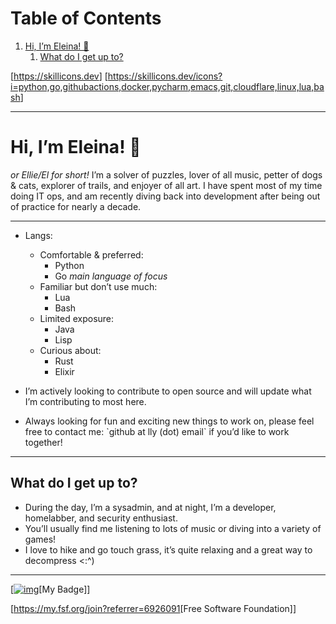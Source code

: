 
# Table of Contents

1.  [Hi, I&rsquo;m Eleina! 👋](#org45f8abe)
    1.  [What do I get up to?](#orgb5ef398)

[[<https://skillicons.dev>](<https://skillicons.dev>)]
[[<https://skillicons.dev/icons?i=python,go,githubactions,docker,pycharm,emacs,git,cloudflare,linux,lua,bash>](<https://skillicons.dev/icons?i=python,go,githubactions,docker,pycharm,emacs,git,cloudflare,linux,lua,bash>)]

---


<a id="org45f8abe"></a>

# Hi, I&rsquo;m Eleina! 👋

*or Ellie/El for short!*
I&rsquo;m a solver of puzzles, lover of all music, petter of dogs & cats, explorer of trails, and enjoyer of all art. I have spent most of my time doing IT ops, and am recently diving back into development after being out of practice for nearly a decade.

---

-   Langs:
    -   Comfortable & preferred:
        -   Python
        -   Go *main language of focus*
    -   Familiar but don&rsquo;t use much:
        -   Lua
        -   Bash
    -   Limited exposure:
        -   Java
        -   Lisp
    -   Curious about:
        -   Rust
        -   Elixir

-   I&rsquo;m actively looking to contribute to open source and will update what I&rsquo;m contributing to most here.
-   Always looking for fun and exciting new things to work on, please feel free to contact me: \`github at lly (dot) email\` if you&rsquo;d like to work together!

---


<a id="orgb5ef398"></a>

## What do I get up to?

-   During the day, I&rsquo;m a sysadmin, and at night, I&rsquo;m a developer, homelabber, and security enthusiast.
-   You&rsquo;ll usually find me listening to lots of music or diving into a variety of games!
-   I love to hike and go touch grass, it&rsquo;s quite relaxing and a great way to decompress <:^)

---

[[![img](https://static.fsf.org/nosvn/associate/crm/6926091.png)](![img](https://static.fsf.org/nosvn/associate/crm/6926091.png))[My Badge]]

[[<https://my.fsf.org/join?referrer=6926091>](<https://my.fsf.org/join?referrer=6926091>)[Free Software Foundation]]

